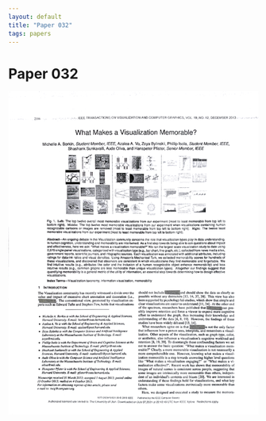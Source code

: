 ```yaml
---
layout: default
title: "Paper 032"
tags: papers
---
```


# Paper 032

<img src="/assets/scans/32.png" alt="Page with chartjunk removed" width="800"/>
